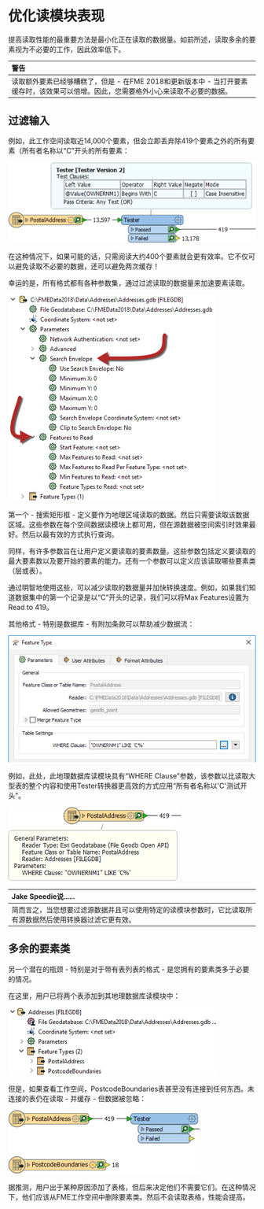 # 优化读模块表现

提高读取性能的最重要方法是最小化正在读取的数据量。如前所述，读取多余的要素视为不必要的工作，因此效率低下。

|  警告 |
| :--- |
|  读取额外要素已经够糟糕了，但是 - 在FME 2018和更新版本中 - 当打开要素缓存时，该效果可以倍增。因此，您需要格外小心来读取不必要的数据。 |

## 过滤输入

例如，此工作空间读取近14,000个要素，但会立即丢弃除419个要素之外的所有要素（所有者名称以“C”开头的所有要素：

[![](../../.gitbook/assets/img2.014.improvingreaderperformancebadworkspace.png)](https://github.com/safesoftware/FMETraining/blob/Desktop-Advanced-2018/DesktopAdvanced2WorkspaceDesign/Images/Img2.014.ImprovingReaderPerformanceBadWorkspace.png)

在这种情况下，如果可能的话，只需阅读大约400个要素就会更有效率。它不仅可以避免读取不必要的数据，还可以避免两次缓存！

幸运的是，所有格式都有各种参数集，通过过滤读取的数据量来加速要素读取。

[![](../../.gitbook/assets/img2.015.improvingreaderperformancenavparams.png)](https://github.com/safesoftware/FMETraining/blob/Desktop-Advanced-2018/DesktopAdvanced2WorkspaceDesign/Images/Img2.015.ImprovingReaderPerformanceNavParams.png)

第一个 - 搜索矩形框 - 定义要作为地理区域读取的数据。然后只需要读取该数据区域。这些参数在每个空间数据读模块上都可用，但在源数据被空间索引时效果最好。然后以最有效的方式执行查询。

同样，有许多参数旨在让用户定义要读取的要素数量。这些参数包括定义要读取的最大要素数以及要开始的要素的能力。还有一个参数可以定义应该读取哪些要素类（层或表）。

通过明智地使用这些，可以减少读取的数据量并加快转换速度。例如，如果我们知道数据集中的第一个记录是以“C”开头的记录，我们可以将Max Features设置为Read to 419。

其他格式 - 特别是数据库 - 有附加条款可以帮助减少数据流：

[![](../../.gitbook/assets/img2.016.improvingreaderperformancesqlwhere.png)](https://github.com/safesoftware/FMETraining/blob/Desktop-Advanced-2018/DesktopAdvanced2WorkspaceDesign/Images/Img2.016.ImprovingReaderPerformanceSQLWhere.png)

例如，此处，此地理数据库读模块具有“WHERE Clause”参数，该参数以比读取大型表的整个内容和使用Tester转换器更高效的方式应用“所有者名称以'C'测试开头”。

[![](../../.gitbook/assets/img2.017.improvingreaderperformancesqlwhereresults.png)](https://github.com/safesoftware/FMETraining/blob/Desktop-Advanced-2018/DesktopAdvanced2WorkspaceDesign/Images/Img2.017.ImprovingReaderPerformanceSQLWhereResults.png)

|  Jake Speedie说...... |
| :--- |
|  简而言之，当您想要过滤源数据并且可以使用特定的读模块参数时，它比读取所有源数据然后使用转换器过滤它更有效。 |

## 多余的要素类

另一个潜在的瓶颈 - 特别是对于带有表列表的格式 - 是您拥有的要素类多于必要的情况。

在这里，用户已将两个表添加到其地理数据库读模块中：

[![](../../.gitbook/assets/img2.018.readerperformancefeaturetypelist.png)](https://github.com/safesoftware/FMETraining/blob/Desktop-Advanced-2018/DesktopAdvanced2WorkspaceDesign/Images/Img2.018.ReaderPerformanceFeatureTypeList.png)

但是，如果查看工作空间，PostcodeBoundaries表甚至没有连接到任何东西。未连接的表仍在读取 - 并缓存 - 但数据被忽略：

[![](../../.gitbook/assets/img2.019.readerperformanceunusedfeaturetype.png)](https://github.com/safesoftware/FMETraining/blob/Desktop-Advanced-2018/DesktopAdvanced2WorkspaceDesign/Images/Img2.019.ReaderPerformanceUnusedFeatureType.png)

据推测，用户出于某种原因添加了表格，但后来决定他们不需要它们。在这种情况下，他们应该从FME工作空间中删除要素类。然后不会读取表格，性能会提高。


